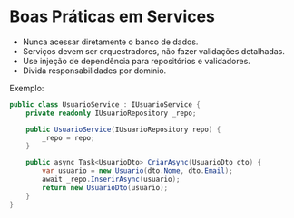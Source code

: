 # Boas Práticas em Services

- Nunca acessar diretamente o banco de dados.
- Serviços devem ser orquestradores, não fazer validações detalhadas.
- Use injeção de dependência para repositórios e validadores.
- Divida responsabilidades por domínio.

Exemplo:

```csharp
public class UsuarioService : IUsuarioService {
    private readonly IUsuarioRepository _repo;

    public UsuarioService(IUsuarioRepository repo) {
        _repo = repo;
    }

    public async Task<UsuarioDto> CriarAsync(UsuarioDto dto) {
        var usuario = new Usuario(dto.Nome, dto.Email);
        await _repo.InserirAsync(usuario);
        return new UsuarioDto(usuario);
    }
}

